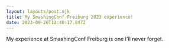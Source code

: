 ```yaml
---
layout: layouts/post.njk
title: My SmashingConf Freiburg 2023 experience!
date: 2023-09-20T12:40:17.847Z
---
```

M﻿y experience at SmashingConf Freiburg is one I'll never forget.